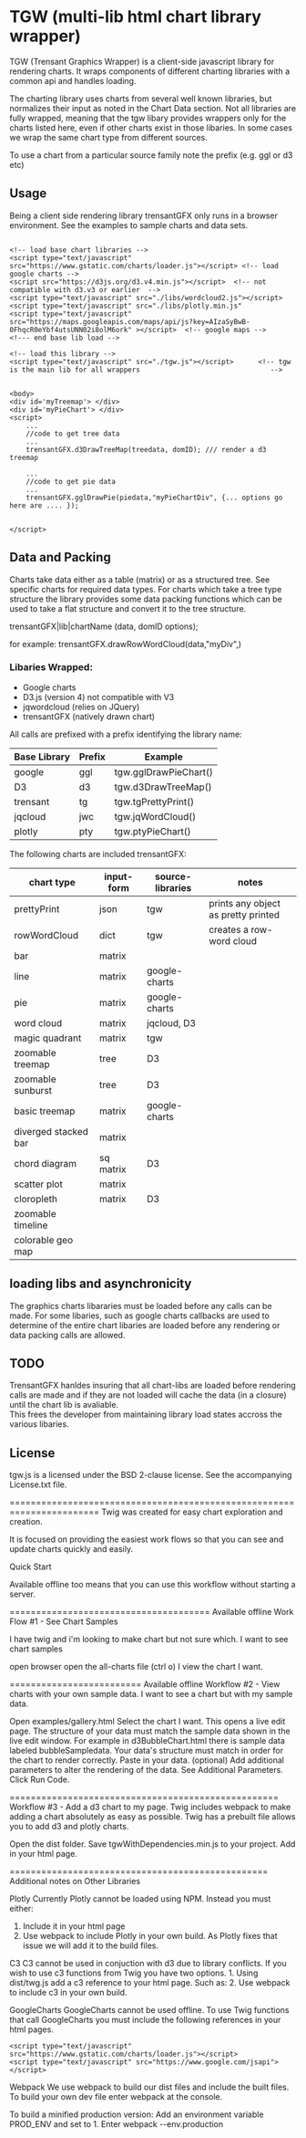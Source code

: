 # TGW (multi-lib html chart library wrapper)

TGW (Trensant Graphics Wrapper) is a client-side javascript library for rendering charts.  It wraps components of different charting libraries with a common api and handles loading.

The charting library uses charts from several well known libraries, but normalizes their input as noted in the Chart Data section. Not all libraries are fully wrapped, meaning that the tgw libary provides wrappers only for the charts listed here, even if other charts exist in those libaries.   In some cases we wrap the same chart type from different sources.

To use a chart from a particular source family note the prefix (e.g. ggl or d3 etc)

## Usage

Being a client side rendering library trensantGFX only runs in a browser environment.  See the examples to sample charts and data sets.


```

<!-- load base chart libraries -->
<script type="text/javascript" src="https://www.gstatic.com/charts/loader.js"></script> <!-- load google charts -->
<script src="https://d3js.org/d3.v4.min.js"></script>  <!-- not compatible with d3.v3 or earlier  -->
<script type="text/javascript" src="./libs/wordcloud2.js"></script>
<script type="text/javascript" src="./libs/plotly.min.js"
<script type="text/javascript" src="https://maps.googleapis.com/maps/api/js?key=AIzaSyBwB-0FhqcR0eYbf4utsUNN02i8olM6ork" ></script>  <!-- google maps -->
<!--- end base lib load -->

<!-- load this library -->
<script type="text/javascript" src="./tgw.js"></script>      <!-- tgw is the main lib for all wrappers                                -->


<body>
<div id='myTreemap'> </div>
<div id='myPieChart'> </div>
<script>
	...
	//code to get tree data
	...
	trensantGFX.d3DrawTreeMap(treedata, domID); /// render a d3 treemap
	
	...
	//code to get pie data
	...
	trensantGFX.gglDrawPie(piedata,"myPieChartDiv", {... options go here are .... });
	

</script>

```



## Data and Packing

Charts take data either as a table (matrix) or as a structured tree.   See specific charts for required data types.  For charts which take a tree type structure the library provides some data packing functions which can be used to take a flat structure and convert it to the tree structure.

trensantGFX|lib|chartName (data, domID options);

for example:
trensantGFX.drawRowWordCloud(data,"myDiv",)


### Libaries Wrapped:
* Google charts
* D3.js (version 4) not compatible with V3
* jqwordcloud (relies on JQuery)
* trensantGFX (natively drawn chart)

All calls are prefixed with a prefix identifying the library name:

| Base Library | Prefix | Example                        |
|--------------|--------|--------------------------------|
| google       | ggl    | tgw.gglDrawPieChart()  		 |
| D3           | d3     | tgw.d3DrawTreeMap()    		 |
| trensant     | tg     | tgw.tgPrettyPrint()     		 |
| jqcloud      | jwc    | tgw.jqWordCloud()      		 |
| plotly       | pty    | tgw.ptyPieChart()		 		 |

The following charts are included trensantGFX:


| chart type 			| input-form  | source-libraries | notes                                |
|-----------------------|-------------|------------------|--------------------------------------|  
| prettyPrint           | json        | tgw      | prints any object as pretty printed  |
| rowWordCloud          | dict        | tgw      | creates a row-word cloud             |
| bar		 			| matrix	  | 				 |   |                                  
| line 		 			| matrix	  | google-charts    |   |
| pie  		  			| matrix      | google-charts    |   |
| word cloud 		 	| matrix  	  | jqcloud, D3 	 |   |
| magic quadrant    	| matrix      | tgw      |   |
| zoomable treemap 	    | tree        | D3               |   |
| zoomable sunburst     | tree        | D3               |   |
| basic treemap     	| matrix      | google-charts    |   |
| diverged stacked bar  | matrix  	  | 				 |   | 
| chord diagram			| sq matrix	  | D3               |   |
| scatter plot	    	| matrix      |                  |   |
| cloropleth	        | matrix      | D3               |   | 
| zoomable timeline     |             |                  |   |
| colorable geo map     |             |                  |   |




## loading libs and asynchronicity
The graphics charts libararies must be loaded before any calls can be made.  For some libaries, such as google charts callbacks are used to determine of the entire chart libaries are loaded before any rendering or data packing calls are allowed.  


## TODO
TrensantGFX hanldes insuring that all chart-libs are loaded before rendering calls are made and if they are not loaded will cache the data (in a closure) until the chart lib is avaliable.  
This frees the developer from maintaining library load states accross the various libaries.

## License
tgw.js is a licensed under the BSD 2-clause license.
See the accompanying License.txt file.


=======================================================================
Twig was created for easy chart exploration and creation. 

It is focused on providing the easiest work flows so that you can see and update charts quickly and easily.

Quick Start

Available offline too means that you can use this workflow without starting a server.

======================================
Available offline
Work Flow #1 - See Chart Samples

I have twig and i'm looking to make chart but not sure which. I want to see chart samples

open browser
open the all-charts file (ctrl o)
I view the chart I want.

=========================
Available offline
Workflow #2 - View charts with your own sample data.
I want to see a chart but with my sample data.

Open examples/gallery.html
Select the chart I want.
This opens a live edit page. 
The structure of your data must match the sample data shown in the live edit window.
For example in d3BubbleChart.html there is sample data labeled bubbleSampledata. Your data's structure must match in order for the chart to render correctly.
Paste in your data.
(optional) Add additional parameters to alter the rendering of the data. See Additional Parameters.
Click Run Code.

===================================================
Workflow #3 - Add a d3 chart to my page.
Twig includes webpack to make adding a chart absolutely as easy as possible. Twig has a prebuilt file allows you to add d3 and plotly charts.

Open the dist folder.
Save tgwWithDependencies.min.js to your project.
Add in your html page.

=================================================
Additional notes on Other Libraries

Plotly
Currently Plotly cannot be loaded using NPM. Instead you must either:
1. Include it in your html page 
2. Use webpack to include Plotly in your own build. As Plotly fixes that issue we will add it to the build files.

C3
C3 cannot be used in conjuction with d3 due to library conflicts. If you wish to use c3 functions from Twig you have two options. 
	1. Using dist/twg.js add a c3 reference to your html page. Such as:
		<script src="./libs/c3.min.js"></script> 
	2. Use webpack to include c3 in your own build.
	
GoogleCharts
GoogleCharts cannot be used offline. To use Twig functions that call GoogleCharts you must include the following references in your html pages.

	<script type="text/javascript" src="https://www.gstatic.com/charts/loader.js"></script>
	<script type="text/javascript" src="https://www.google.com/jsapi"></script>





Webpack
We use webpack to build our dist files and include the built files. To build your own dev file enter webpack at the console. 

To build a minified production version:
	Add an environment variable PROD_ENV and set to 1.
	Enter webpack --env.production